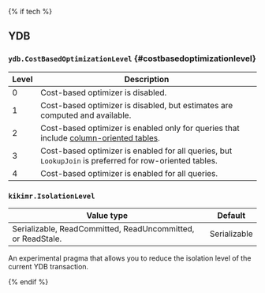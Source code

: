 {% if tech %}

## YDB

### `ydb.CostBasedOptimizationLevel` {#costbasedoptimizationlevel}

| Level | Description |
| ----- | ------------------------ |
| 0     | Cost-based optimizer is disabled. |
| 1     | Cost-based optimizer is disabled, but estimates are computed and available. |
| 2     | Cost-based optimizer is enabled only for queries that include [column-oriented tables](../../../../../concepts/glossary.md#column-oriented-table). |
| 3     | Cost-based optimizer is enabled for all queries, but `LookupJoin` is preferred for row-oriented tables. |
| 4     | Cost-based optimizer is enabled for all queries. |

### `kikimr.IsolationLevel`

| Value type | Default |
| --- | --- |
| Serializable, ReadCommitted, ReadUncommitted, or ReadStale. | Serializable |

An experimental pragma that allows you to reduce the isolation level of the current YDB transaction.

{% endif %}

